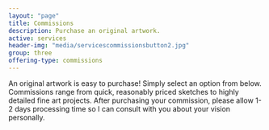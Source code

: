 ```yaml
---
layout: "page"
title: Commissions
description: Purchase an original artwork.
active: services
header-img: "media/servicescommissionsbutton2.jpg"
group: three
offering-type: commissions
---
```


An original artwork is easy to purchase! Simply select an option from below. Commissions range from quick, reasonably priced sketches to highly detailed fine art projects. After purchasing your commission, please allow 1-2 days processing time so I can consult with you about your vision personally.
